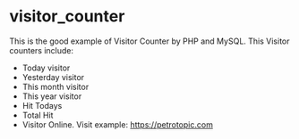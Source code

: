 # visitor_counter

This is the good example of Visitor Counter by PHP and MySQL.
This Visitor counters include:
  - Today visitor
  - Yesterday visitor
  - This month visitor
  - This year visitor
  - Hit Todays
  - Total Hit
  - Visitor Online.
  Visit example: https://petrotopic.com
